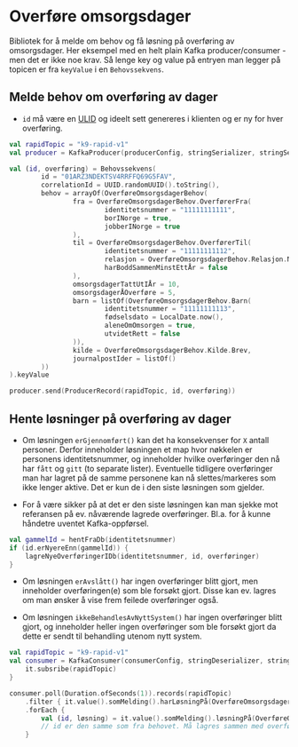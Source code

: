 # Overføre omsorgsdager

Bibliotek for å melde om behov og få løsning på overføring av omsorgsdager.
Her eksempel med en helt plain Kafka producer/consumer - men det er ikke noe krav.
Så lenge key og value på entryen man legger på topicen er fra `keyValue` i en `Behovssekvens`.

## Melde behov om overføring av dager

- `id` må være en [ULID](https://github.com/ulid/spec) og ideelt sett genereres i klienten og er ny for hver overføring.

```kotlin
val rapidTopic = "k9-rapid-v1"
val producer = KafkaProducer(producerConfig, stringSerializer, stringSerializer)

val (id, overføring) = Behovssekvens(
        id = "01ARZ3NDEKTSV4RRFFQ69G5FAV",
        correlationId = UUID.randomUUID().toString(),
        behov = arrayOf(OverføreOmsorgsdagerBehov(
                fra = OverføreOmsorgsdagerBehov.OverførerFra(
                        identitetsnummer = "11111111111",
                        borINorge = true,
                        jobberINorge = true
                ),
                til = OverføreOmsorgsdagerBehov.OverførerTil(
                        identitetsnummer = "11111111112",
                        relasjon = OverføreOmsorgsdagerBehov.Relasjon.NåværendeSamboer,
                        harBoddSammenMinstEttÅr = false
                ),
                omsorgsdagerTattUtIÅr = 10,
                omsorgsdagerÅOverføre = 5,
                barn = listOf(OverføreOmsorgsdagerBehov.Barn(
                        identitetsnummer = "11111111113",
                        fødselsdato = LocalDate.now(),
                        aleneOmOmsorgen = true,
                        utvidetRett = false
                )),
                kilde = OverføreOmsorgsdagerBehov.Kilde.Brev,
                journalpostIder = listOf()
        ))
).keyValue

producer.send(ProducerRecord(rapidTopic, id, overføring))
```

## Hente løsninger på overføring av dager

- Om løsningen `erGjennomført()` kan det ha konsekvenser for `X` antall personer.
Derfor inneholder løsningen et map hvor nøkkelen er personens identitetsnummer, og inneholder hvilke overføringer den nå har `fått` og `gitt` (to separate lister).
Eventuelle tidligere overføringer man har lagret på de samme personene kan nå slettes/markeres som ikke lenger aktive. 
Det er kun de i den siste løsningen som gjelder.

- For å være sikker på at det er den siste løsningen kan man sjekke mot referansen på ev. nåværende lagrede overføringer. Bl.a. for å kunne håndetre uventet Kafka-oppførsel.
```kotlin
val gammelId = hentFraDb(identitetsnummer)
if (id.erNyereEnn(gammelId)) {
    lagreNyeOverføringerIDb(identitetsnummer, id, overføringer)
}
```
- Om løsningen `erAvslått()` har ingen overføringer blitt gjort, men inneholder overføringen(e) som ble forsøkt gjort. Disse kan ev. lagres om man ønsker å vise frem feilede overføringer også.

- Om løsningen `ikkeBehandlesAvNyttSystem()` har ingen overføringer blitt gjort, og inneholder heller ingen overføringer som ble forsøkt gjort da dette er sendt til behandling utenom nytt system.

```kotlin
val rapidTopic = "k9-rapid-v1"
val consumer = KafkaConsumer(consumerConfig, stringDeserializer, stringDeserializer).also {
    it.subsribe(rapidTopic)
}

consumer.poll(Duration.ofSeconds(1)).records(rapidTopic)
    .filter { it.value().somMelding().harLøsningPå(OverføreOmsorgsdagerLøsningResolver.Instance) }
    .forEach {
        val (id, løsning) = it.value().somMelding().løsningPå(OverføreOmsorgsdagerLøsningResolver.Instance)
        // id er den samme som fra behovet. Må lagres sammen med overføringene som en referanse.
    }
```